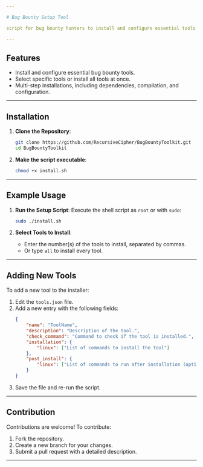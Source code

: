 ```yaml
---

# Bug Bounty Setup Tool

script for bug bounty hunters to install and configure essential tools effortlessly.

---
```


## Features

- Install and configure essential bug bounty tools.
- Select specific tools or install all tools at once.
- Multi-step installations, including dependencies, compilation, and configuration.

---

## Installation

1. **Clone the Repository**:
   ```bash
   git clone https://github.com/RecursiveCipher/BugBountyToolkit.git
   cd BugBountyToolkit
   ```

2. **Make the script executable**:
   ```bash
   chmod +x install.sh
   ```

---


## Example Usage


1. **Run the Setup Script**:
   Execute the shell script as `root` or with `sudo`:
   ```bash
   sudo ./install.sh
   ```

2. **Select Tools to Install**:
   - Enter the number(s) of the tools to install, separated by commas.
   - Or type `all` to install every tool.

---


## Adding New Tools

To add a new tool to the installer:

1. Edit the `tools.json` file.
2. Add a new entry with the following fields:
   ```json
   {
       "name": "ToolName",
       "description": "Description of the tool.",
       "check_command": "Command to check if the tool is installed.",
       "installation": {
           "linux": ["List of commands to install the tool"]
       },
       "post_install": {
           "linux": ["List of commands to run after installation (optional)"]
       }
   }
   ```
3. Save the file and re-run the script.

---

## Contribution

Contributions are welcome! To contribute:

1. Fork the repository.
2. Create a new branch for your changes.
3. Submit a pull request with a detailed description.

---
